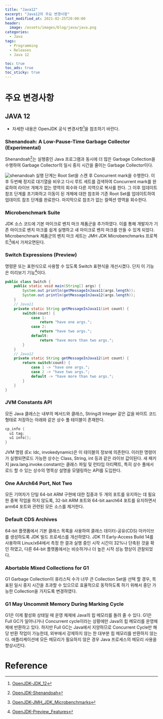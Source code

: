 ```yaml
---
title: "Java12"
excerpt: "Java12의 주요 변경사항"
last_modified_at: 2021-02-25T20:00:00
header:
  image: /assets/images/blog/java/java.png
categories:
  - Java
tags:
  - Programming
  - Releases
  - Java 12

toc: true
toc_ads: true
toc_sticky: true
---
```


# 주요 변경사항
## JAVA 12
- 자세한 내용은 OpenJDK 공식 변경사항[^Java12]을 참조하기 바란다.

### Shenandoah: A Low-Pause-Time Garbage Collector (Experimental)
Shenandoah[^shenandoah]는 실행중인 Java 프로그램과 동시에 더 많은 Garbage Collection을 수행하여 Garbage Collector의 일시 중지 시간을 줄이는 Garbage Collector이다.

![shenandoah](../../assets/images/blog/java/shenandoah-gc-cycle.png)
실행 단계는 Root Set을 스캔 후 Concurrent mark을 수행한다.
이후 두번째 정지로 대기열을 비우고 다시 루트 세트를 검색하여 Concurrent mark를 완료하여 라이브 개체가 없는 영역의 회수와 다른 지역으로 복사를 한다.
그 이후 업데이트 참조 단계를 초기화하고 이동이 된 개체에 대한 참조와 기존 Root Set를 업데이트하여 업데이트 참조 단계를 완료한다.
마지막으로 참조가 없는 컬렉션 영역을 회수한다.

### Microbenchmark Suite
JDK 소스 코드에 기본 마이크로 벤치 마크 제품군을 추가하였다. 이를 통해 개발자가 기존 마이크로 벤치 마크를 쉽게 실행하고 새 마이크로 벤치 마크를 만들 수 있게 되었다. Microbenchmark 제품군의 벤치 마크 세트는 JMH JDK Microbenchmarks 프로젝트[^JMH]에서 가져오면된다.

### Switch Expressions (Preview)
명령문 또는 표현식으로 사용할 수 있도록 Switch 표현식을 개선시켰다. 단지 이 기능은 미리보기 기능[^Preview]이다.
```java
public class Switch {
	public static void main(String[] args) {
		System.out.println(getMessageInJava11(args.length));
		System.out.println(getMessageInJava12(args.length));
	}
	// Java11
	private static String getMessageInJava11(int count) {
		switch(count) {
			case 1:
				return "have one args.";
			case 2:
				return "have two args.";
			default:
				return "have more than two args.";
		}
	}
	// Java12
	private static String getMessageInJava12(int count) {
		return switch(count) {
			case 1 -> "have one args.";
			case 2 -> "have two args.";
			default -> "have more than two args.";
		}
	}
}
```

### JVM Constants API
모든 Java 클래스는 내부의 메서드와 클래스, String과 Integer 같은 값을 바이트 코드 형태로 저장하는 아래와 같은 상수 풀 테이블이 존재한다.
```java
cp_info {
  u1 tag;
  u1 info[];
}
```
JVM 명령 (Ex: ldc, invokedynamic)은 이 테이블의 정보에 의존한다. 이러한 명령어가 실행되면로드 가능한 상수는 Class, String, int 등과 같은 라이브 값이된다.
새 패키지 java.lang.invoke.constant는 클래스 파일 및 런타임 아티팩트, 특히 상수 풀에서 로드 할 수 있는 상수의 명목상 설명을 모델링하는 API를 도입한다.

### One AArch64 Port, Not Two
모든 기여자가 단일 64-bit ARM 구현에 대한 집중과 두 개의 포트를 유지하는 데 필요한 중복 작업을 하지 않도록, 32-bit ARM 포트와 64-bit aarch64 포트를 유지하면서 arm64 포트와 관련된 모든 소스를 제거한다.

### Default CDS Archives
64-bit 플랫폼에서 기본 클래스 목록을 사용하여 클래스 데이터-공유(CDS) 아카이브를 생성하도록 JDK 빌드 프로세스를 개선하였다. JDK 11 Early-Access Build 14를 사용하여 Linux/x64에서 측정 한 결과 실행 중인 시작 시간이 32%나 단축된 것을 확인 하였고, 다른 64-bit 플랫폼에서는 비슷하거나 더 높은 시작 성능 향상이 관찰되었다.

### Abortable Mixed Collections for G1
G1 Garbage Collection이 휴리스틱 수가 너무 큰 Collection Set을 선택 할 경우, 목표된 일시 중지 시간을 초과할 수 있으므로 효율적으로 동작하도록 하기 위해서 중단 가능한 Collection을 가지도록 변경하였다.

### G1 May Uncommit Memory During Marking Cycle
G1은 이제 활성화 상태일 때 운영 체제에 Java의 힙 메모리를 돌려 줄 수 있다. G1은 Full GC가 일어나거나 Concurrent cycle이라는 상황에만 Java의 힙 메모리를 운영체제에 반환하고 있다. 하지만 Full GC는 Java에서 지양하므로 Concurrent Cycle만 해당 반환 작업이 가능한데, 외부에서 강제하지 않는 한 대부분 힙 메모리를 반환하지 않는다.
애플리케이션에 모든 메모리가 필요하지 않은 경우 Java 프로세스의 메모리 사용을 향상시킨다.

# Reference
[^Java12]: [OpenJDK-JDK_12](https://openjdk.java.net/projects/jdk/12/)
[^Shenandoah]: [OpenJDK-Shenandoah](https://wiki.openjdk.java.net/display/shenandoah/Main)
[^Preview]: [OpenJDK-Preview_Features](https://openjdk.java.net/jeps/12)
[^JMH]: [OpenJDK-JMH_JDK_Microbenchmarks](http://openjdk.java.net/projects/code-tools/jmh-jdk-microbenchmarks/)